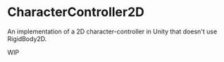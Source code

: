 # CharacterController2D
An implementation of a 2D character-controller in Unity that doesn't use RigidBody2D.

WIP
